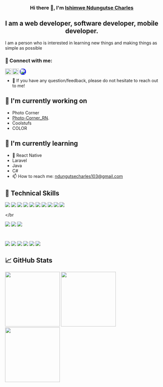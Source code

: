 
<p align="center">
  <a href="https://www.yushi.dev/" target="_blank" rel="noreferrer"></a>
</p>

<h3 align="center">
Hi there 👋, I'm <a href="https://www.ndungutsecharles.me" target="_blank" rel="noreferrer">Ishimwe Ndungutse Charles</a> 
</h3>

<h2 align="center">
I am a web developer, software developer, mobile developer.
</h2> 

I am a person who is interested in learning new things and making things as simple as possible

### 🤝 Connect with me:

<a href="https://www.linkedin.com/in/ishimwe-ndungutse-charles-079418227/"><img align="left" src="https://raw.githubusercontent.com/yushi1007/yushi1007/main/images/linkedin.svg" alt="Yu Shi | LinkedIn" width="21px"/></a>
<a href="https://www.instagram.com/ndungutse_charles/"><img align="left" src="https://raw.githubusercontent.com/yushi1007/yushi1007/main/images/instagram.svg" alt="Yu Shi | Instagram" width="21px"/></a>
<a href="https://www.facebook.com/ishimwendungutsecharles"><img align="left" src="https://cdn.jsdelivr.net/npm/simple-icons@3.0.1/icons/facebook.svg" style="color: blue; background: blue; border-radius: 100%"
 alt="Yu Shi | Medium" width="21px"/></a>
</br>
- 💬 If you have any question/feedback, please do not hesitate to reach out to me!

## 🔭 I'm currently working on

- Photo Corner
- [Photo-Corner_RN](https://github.com/NdungutseCharles103/Photo_Corner_RN).
- Coolstufs
- COLOR

## 🌱 I'm currently learning

- 📱 React Native
- Laravel
- Java
- C#
- 📫 How to reach me: ndungutsecharles103@gmail.com

## 💼 Technical Skills
![](https://img.shields.io/badge/Code-React-informational?style=flat&logo=react&color=61DAFB)
![](https://img.shields.io/badge/Code-Redux-informational?style=flat&logo=Redux&color=764ABC)
![](https://img.shields.io/badge/Code-JavaScript-informational?style=flat&logo=JavaScript&color=F7DF1E)
![](https://img.shields.io/badge/Code-PHP-informational?style=flat&logo=php&color=AEF)
![](https://img.shields.io/badge/Code-CSharp-informational?style=flat&logo=C-Sharp&color=0F0)
![](https://img.shields.io/badge/Code-Python-informational?style=flat&logo=python&color=09F)
![](https://img.shields.io/badge/Code-HTML5-informational?style=flat&logo=HTML5&color=E34F26)
![](https://img.shields.io/badge/Code-Vuejs-informational?style=flat&logo=vue.js&color=9E9)
![](https://img.shields.io/badge/Code-Nextjs-informational?style=flat&logo=next.js&color=09F)
![](https://img.shields.io/badge/Code-Laravel-informational?style=flat&logo=laravel&color=F00)

</br

![](https://img.shields.io/badge/Style-Bootstrap-informational?style=flat&logo=Bootstrap&color=7952B3)
![](https://img.shields.io/badge/Style-CSS3-informational?style=flat&logo=CSS3&color=1572B6)
![](https://img.shields.io/badge/Style-styled--components-informational?style=flat&logo=styled-components&color=DB7093)


</br>

![](https://img.shields.io/badge/Tools-Figma-informational?style=flat&logo=Figma&color=F24E1E)
![](https://img.shields.io/badge/Tools-NPM-informational?style=flat&logo=NPM&color=CB3837)
![](https://img.shields.io/badge/Tools-Heroku-informational?style=flat&logo=Heroku&color=430098)
![](https://img.shields.io/badge/Tools-Netlify-informational?style=flat&logo=netlify&color=00C7B7)
![](https://img.shields.io/badge/Tools-Git-informational?style=flat&logo=Git&color=F05032)
![](https://img.shields.io/badge/Tools-GitHub-informational?style=flat&logo=GitHub&color=181717)



## 📈 GitHub Stats 

<div>
  <a href="https://github.com/ndungutsecharles103"></a>
  <img height="180em" src="https://github-readme-stats.vercel.app/api?username=ndungutsecharles103&show_icons=true&include_all_commits=true&count_private=true"/>
  <img height="180em" src="https://github-readme-stats.vercel.app/api/top-langs/?username=ndungutsecharles103&layout=compact&langs_count=6"/>
  <img height="180em" src="https://activity-graph.herokuapp.com/graph?username=NdungutseCharles103&bg_color=060a39&color=fff&line=00fe&point=7d85db&area=true&hide_border=true)](https://github.com/ashutosh00710/github-readme-activity-graph)"/>
</div>
